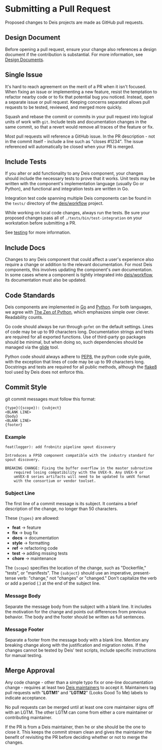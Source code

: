 # Submitting a Pull Request

Proposed changes to Deis projects are made as GitHub pull requests.

## Design Document

Before opening a pull request, ensure your change also references a design document if the contribution is substantial. For more information, see [Design Documents](design-documents.md).

## Single Issue

It's hard to reach agreement on the merit of a PR when it isn't focused. When fixing an issue or implementing a new feature, resist the temptation to refactor nearby code or to fix that potential bug you noticed. Instead, open a separate issue or pull request. Keeping concerns separated allows pull requests to be tested, reviewed, and merged more quickly.

Squash and rebase the commit or commits in your pull request into logical units of work with `git`. Include tests and documentation changes in the same commit, so that a revert would remove all traces of the feature or fix.

Most pull requests will reference a GitHub issue. In the PR description - not in the commit itself - include a line such as "closes #1234". The issue referenced will automatically be closed when your PR is merged.


## Include Tests

If you alter or add functionality to any Deis component, your changes should include the necessary tests to prove that it works. Unit tests may be written with the component's implementation language (usually Go or Python), and functional and integration tests are written in Go.

Integration test code spanning multiple Deis components can be found in the `tests/` directory of the [deis/workflow][workflow] project.

While working on local code changes, always run the tests.  Be sure your proposed changes pass all of `./tests/bin/test-integration` on your workstation before submitting a PR.

See [testing](testing.md) for more information.


## Include Docs

Changes to any Deis component that could affect a user's experience also require a change or addition to the relevant documentation. For most Deis components, this involves updating the component's _own_ documentation. In some cases where a component is tightly integrated into [deis/workflow][workflow], its documentation must also be updated.


## Code Standards

Deis components are implemented in [Go][] and [Python][]. For both languages, we agree with [The Zen of Python][zen], which emphasizes simple over clever. Readability counts.

Go code should always be run through `gofmt` on the default settings. Lines of code may be up to 99 characters long. Documentation strings and tests are required for all exported functions. Use of third-party go packages should be minimal, but when doing so, such dependencies should be managed via the [glide][] tool.

Python code should always adhere to [PEP8][], the python code style guide, with the exception that lines of code may be up to 99 characters long. Docstrings and tests are required for all public methods, although the [flake8][] tool used by Deis does not enforce this.

## Commit Style

git commit messages must follow this format:

    {type}({scope}): {subject}
    <BLANK LINE>
    {body}
    <BLANK LINE>
    {footer}

### Example

    feat(logger): add frobnitz pipeline spout discovery

    Introduces a FPSD component compatible with the industry standard for
    spout discovery.

    BREAKING CHANGE: Fixing the buffer overflow in the master subroutine
        required losing compatibility with the UVEX-9. Any UVEX-9 or
        umVEX-8 series artifacts will need to be updated to umVX format
        with the consortium or vendor toolset.

### Subject Line

The first line of a commit message is its subject. It contains a brief description of the change, no longer than 50 characters.

These `{types}` are allowed:

- **feat** -> feature
- **fix** -> bug fix
- **docs** -> documentation
- **style** -> formatting
- **ref** -> refactoring code
- **test** -> adding missing tests
- **chore** -> maintenance

The `{scope}` specifies the location of the change, such as "Dockerfile," "tests", or "manifests". The `{subject}` should use an imperative, present-tense verb: "change," not "changes" or "changed." Don't capitalize the verb or add a period (.) at the end of the subject line.

### Message Body

Separate the message body from the subject with a blank line. It includes the motivation for the change and points out differences from previous behavior. The body and the footer should be written as full sentences.

### Message Footer

Separate a footer from the message body with a blank line. Mention any breaking change along with the justification and migration notes. If the changes cannot be tested by Deis' test scripts, include specific instructions for manual testing.


## Merge Approval

Any code change - other than a simple typo fix or one-line documentation change - requires at least two [Deis maintainers][maintainers] to accept it.  Maintainers tag pull requests with "**LGTM1**" and "**LGTM2**" (Looks Good To Me) labels to indicate acceptance.

No pull requests can be merged until at least one core maintainer signs off with an LGTM. The other LGTM can come from either a core maintainer or contributing maintainer.

If the PR is from a Deis maintainer, then he or she should be the one to close it. This keeps the commit stream clean and gives the maintainer the benefit of revisiting the PR before deciding whether or not to merge the changes.

[go]: http://golang.org/
[glide]: https://github.com/Masterminds/glide
[flake8]: https://pypi.python.org/pypi/flake8/
[issue]: https://github.com/deis/deis/issues
[maintainers]: https://github.com/deis/deis/blob/master/MAINTAINERS.md
[pep8]: http://www.python.org/dev/peps/pep-0008/
[python]: http://www.python.org/
[zen]: http://www.python.org/dev/peps/pep-0020/
[workflow]: https://github.com/deis/workflow
